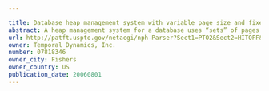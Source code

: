 ```yaml
---

title: Database heap management system with variable page size and fixed instruction set address resolution
abstract: A heap management system for a database uses “sets” of pages to store database information. As memory for each successive set of pages is allocated, more memory is allocated for storing rows in each page of the set. Similarly, the maximum number of rows of information storable in each page of each set is greater for each successive set of pages. The number of computer instructions needed to resolve (or calculate) the memory address for a particular row is fixed. Given a target row number, (and the number of rows in the first page, and the width of the column or column group), only a fixed number of computer instructions need to be executed to resolve the starting memory address for the target row. In addition, information of the same type (i.e., one or more columns of a table) may be stored in different pages, and these pages may be located in discontiguous memory segments. This allows space for new rows to be allocated, without requiring all pre-existing rows to be moved to a different memory segment.
url: http://patft.uspto.gov/netacgi/nph-Parser?Sect1=PTO2&Sect2=HITOFF&p=1&u=%2Fnetahtml%2FPTO%2Fsearch-adv.htm&r=1&f=G&l=50&d=PALL&S1=07818346&OS=07818346&RS=07818346
owner: Temporal Dynamics, Inc.
number: 07818346
owner_city: Fishers
owner_country: US
publication_date: 20060801
---
```

